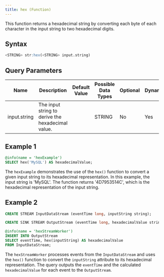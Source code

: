 ```yaml
---
title: hex (Function)
---
```


This function returns a hexadecimal string by converting each byte of
each character in the input string to two hexadecimal digits.

## Syntax

```sql
<STRING> str:hex(<STRING> input.string)
```

## Query Parameters

| Name  | Description  | Default Value | Possible Data Types | Optional | Dynamic |
|-------|--------------|---------------|---------------------|----------|---------|
| input.string | The input string to derive the hexadecimal value. |       | STRING  | No | Yes |

## Example 1

```sql
@info(name = 'hexExample')
SELECT hex('MySQL') AS hexadecimalValue;
```

The `hexExample` demonstrates the use of the `hex()` function to convert a given input string to its hexadecimal representation. In this example, the input string is 'MySQL'. The function returns '4D7953514C', which is the hexadecimal representation of the input string.

## Example 2

```sql
CREATE STREAM InputDataStream (eventTime long, inputString string);

CREATE SINK STREAM OutputStream (eventTime long, hexadecimalValue string);

@info(name = 'hexStreamWorker')
INSERT INTO OutputStream
SELECT eventTime, hex(inputString) AS hexadecimalValue
FROM InputDataStream;
```

The `hexStreamWorker` processes events from the `InputDataStream` and uses the `hex()` function to convert the `inputString` attribute to its hexadecimal representation. The query outputs the `eventTime` and the calculated `hexadecimalValue` for each event to the `OutputStream`.
